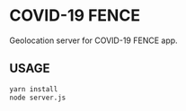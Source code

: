 # COVID-19 FENCE
Geolocation server for COVID-19 FENCE app.

## USAGE

```bash
yarn install
node server.js
```
